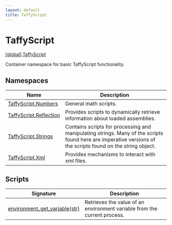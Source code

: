 ```yaml
---
layout: default
title: TaffyScript
---
```


# TaffyScript

[\[global\]]({{site.baseurl}}/docs/).[TaffyScript]({{site.baseurl}}/docs/TaffyScript/)

Container namespace for basic TaffyScript functionality.

## Namespaces

<table>
  <col width="20%">
  <thead>
    <tr>
      <th>Name</th>
      <th>Description</th>
    </tr>
  </thead>
  <tbody>
    <tr>
      <td><a href="{{page.url}}Numbers/">TaffyScript.Numbers</a></td>
      <td>General math scripts.</td>
    </tr>
    <tr>
      <td><a href="{{page.url}}Reflection/">TaffyScript.Reflection</a></td>
      <td>Provides scripts to dynamically retrieve information about loaded assemblies.</td>
    </tr>
    <tr>
      <td><a href="{{page.url}}Strings/">TaffyScript.Strings</a></td>
      <td>Contains scripts for processing and manipulating strings. Many of the scripts found here are imperative versions of the scripts found on the string object.</td>
    </tr>
    <tr>
      <td><a href="{{page.url}}Xml/">TaffyScript.Xml</a></td>
      <td>Provides mechanisms to interact with xml files.</td>
    </tr>
  </tbody>
</table>

## Scripts

<table>
  <col width="20%">
  <thead>
    <tr>
      <th>Signature</th>
      <th>Description</th>
    </tr>
  </thead>
  <tbody>
    <tr>
      <td><a href="{{page.url}}environment_get_variable">environment_get_variable(str)</a></td>
      <td>Retrieves the value of an environment variable from the current process.</td>
    </tr>
  </tbody>
</table>
